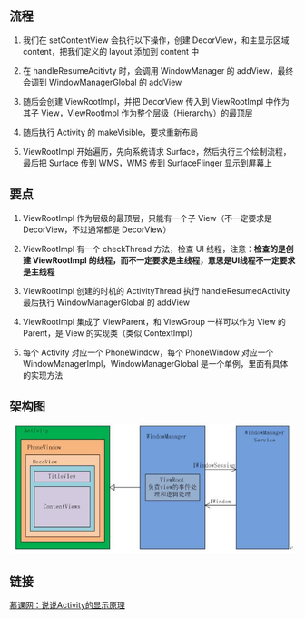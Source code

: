 ## 流程
1. 我们在 setContentView 会执行以下操作，创建 DecorView，和主显示区域 content，把我们定义的 layout 添加到 content 中

2. 在 handleResumeAcitivty 时，会调用 WindowManager 的 addView，最终会调到 WindowManagerGlobal 的 addView
3. 随后会创建 ViewRootImpl，并把 DecorView 传入到 ViewRootImpl 中作为其子 View，ViewRootImpl 作为整个层级（Hierarchy）的最顶层
4. 随后执行 Activity 的 makeVisible，要求重新布局
5. ViewRootImpl 开始遍历，先向系统请求 Surface，然后执行三个绘制流程，最后把 Surface 传到 WMS，WMS 传到 SurfaceFlinger 显示到屏幕上

## 要点

1. ViewRootImpl 作为层级的最顶层，只能有一个子 View（不一定要求是 DecorView，不过通常都是 DecorView）

2. ViewRootImpl 有一个 checkThread 方法，检查 UI 线程，注意：**检查的是创建 ViewRootImpl 的线程，而不一定要求是主线程，意思是UI线程不一定要求是主线程**
3. ViewRootImpl 创建的时机的 ActivityThread 执行 handleResumedActivity 最后执行 WindowManagerGlobal 的 addView
4. ViewRootImpl 集成了 ViewParent，和 ViewGroup 一样可以作为 View 的 Parent，是 View 的实现类（类似 ContextImpl）
5. 每个 Activity 对应一个 PhoneWindow，每个 PhoneWindow 对应一个 WindowManagerImpl，WindowManagerGlobal 是一个单例，里面有具体的实现方法

## 架构图
<img src="../assets/Activity Window DecorView关系.png" style="zoom:130%;" />

## 链接
[慕课网：说说Activity的显示原理](https://coding.imooc.com/lesson/340.html#mid=24588)